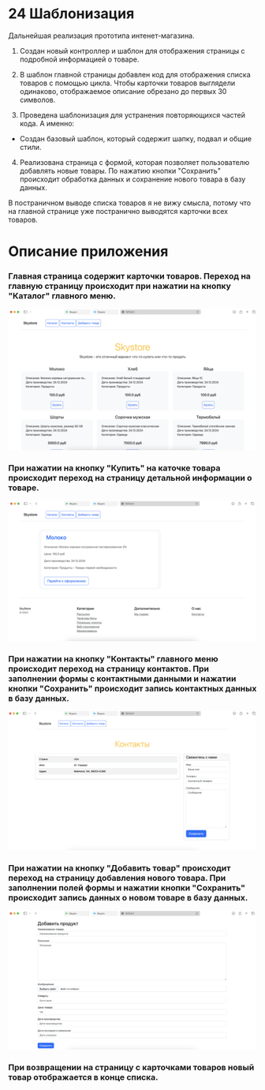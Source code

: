 # 24 Шаблонизация

Дальнейшая реализация прототипа интенет-магазина.

1. Создан новый контроллер и шаблон для отображения страницы с подробной информацией о товаре.


2. В шаблон главной страницы добавлен код для отображения списка товаров с помощью цикла. Чтобы карточки товаров 
   выглядели одинаково, отображаемое описание обрезано до первых 30 символов.


3. Проведена шаблонизация для устранения повторяющихся частей кода. А именно:
* Создан базовый шаблон, который содержит шапку, подвал и общие стили.


4. Реализована страница с формой, которая позволяет пользователю добавлять новые товары. По нажатию кнопки 
   "Сохранить" происходит обработка данных и сохранение нового товара в базу данных.


В постраничном выводе списка товаров я не вижу смысла, потому что на главной странице уже постранично выводятся 
   карточки всех 
   товаров.


# Описание приложения
### Главная страница содержит карточки товаров. Переход на главную страницу происходит при нажатии на кнопку "Каталог" главного меню.
![Карточки товаров](static/images/home_catalog.png)


### При нажатии на кнопку "Купить" на каточке товара происходит переход на страницу детальной информации о товаре.
![Детальная информация о товаре](static/images/product_details.png)


### При нажатии на кнопку "Контакты" главного меню происходит переход на страницу контактов. При заполнении формы с контактными данными и нажатии кнопки "Сохранить" происходит запись контактных данных в базу данных.
![Страница контактов и форма добавления контакта](static/images/contacts.png)


### При нажатии на кнопку "Добавить товар" происходит переход на страницу добавления нового товара. При заполнении полей формы и нажатии кнопки "Сохранить" происходит запись данных о новом товаре в базу данных.
![Добавление товара](static/images/add_product.png)
### При возвращении на страницу с карточками товаров новый товар отображается в конце списка.
